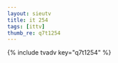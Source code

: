 ```yaml
--- 
layout: sieutv
title: it 254
tags: [ittv]
thumb_re: q7t1254
---
```

{% include tvadv key="q7t1254" %} 
